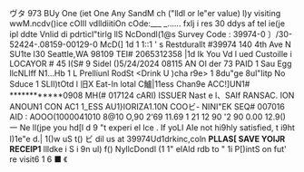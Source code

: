 ヴタ 973 BUy One (iet One Any SandM ch ("lldl or le"er value) l)y visiting wwM.ncdv()ice cOIII vdlldiitiOn cOde:___ _…… fxIj i res 30 ddys af tel ie(je ipl ddte Vnlid di pdrticl"tirlg llS NcDondl(1@s Survey Code : 39974-0 〕/30-52424-.08159-00129-0 McD(] 1d 1 1::1 ' s Restdurallt #39974 140 4th Ave N SU1te l30 Seattle,WA 98109 TEI# 2065312358 |1d Ik You Vd l ued Custoille i LOCAYOR # 45 I(S# 9 Sidel ()5/24/2024 08115 AN OI der 73 PAID 1 Sau Egg llcNLIff N1…Hb 1 L Prelliunl RodSt <Drink U )cha r9e> 1 8du"ge 8ul"Iitp No Sduce 1 SLII)tOtd l 旧X Eat-In lotal C鱸|11ess Chan9e ACC!]UN1# ************0908 MH(# 017124 cARI) ISSUER Nast e l、SAIf RANSAC. ION ANOUN1 CON AC1 1_ESS AU1}IORIZA1.10N COOビ- NINI"EK SEQ# 007016 AID : AOOO(1000041010 8@10 O,90 2‘69 11.69 1 21 12 90 '2 90 0.00 12.9() 一 Ne ll(jpe you hd[l d 9 "t experi el lce . If yoLI AIe not hi9hly satisfied, t i9ht I)1e"e d.| 1()w uS t() ビ dil us at 39974Ud1drkinc,coln **PLLAS[ SAVE YOIJR RECEIP1** llldke i S i 9n ul) f() NyllcDondl (1 1" eIAld rdb to " 1i P[)intS on fut' re visit6 1 6 ■ 《